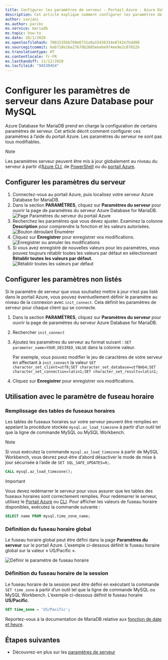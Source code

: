 ```yaml
---
title: Configurer les paramètres de serveur - Portail Azure - Azure Database for MariaDB
description: Cet article explique comment configurer les paramètres de serveur MariaDB dans Azure Database for MariaDB à l’aide du portail Azure.
author: savjani
ms.author: pariks
ms.service: mariadb
ms.topic: how-to
ms.date: 10/1/2020
ms.openlocfilehash: 7081535bb709e6731a9a15436334e8742e7bdd08
ms.sourcegitcommit: 6ab718e1be2767db2605eeebe974ee9e2c07022b
ms.translationtype: HT
ms.contentlocale: fr-FR
ms.lasthandoff: 11/12/2020
ms.locfileid: "94539454"
---
```

# <a name="configure-server-parameters-in-azure-database-for-mariadb-using-the-azure-portal"></a>Configurer les paramètres de serveur dans Azure Database pour MySQL

Azure Database for MariaDB prend en charge la configuration de certains paramètres de serveur. Cet article décrit comment configurer ces paramètres à l’aide du portail Azure. Les paramètres du serveur ne sont pas tous modifiables.

>[!Note]
> Les paramètres serveur peuvent être mis à jour globalement au niveau du serveur à partir d’[Azure CLI](./howto-configure-server-parameters-cli.md), de [PowerShell](./howto-configure-server-parameters-using-powershell.md) ou du [portail Azure](./howto-server-parameters.md).

## <a name="configure-server-parameters"></a>Configurer les paramètres du serveur

1. Connectez-vous au portail Azure, puis localisez votre serveur Azure Database for MariaDB.
2. Dans la section **PARAMÈTRES**, cliquez sur **Paramètres du serveur** pour ouvrir la page de paramètres du serveur Azure Database for MariaDB.
![Page Paramètres du serveur du portail Azure](./media/howto-server-parameters/azure-portal-server-parameters.png)
3. Recherchez les paramètres que vous devez ajuster. Examinez la colonne **Description** pour comprendre la fonction et les valeurs autorisées.
![Bouton déroulant Énumérer](./media/howto-server-parameters/3-toggle_parameter.png)
4. Cliquez sur **Enregistrer** pour enregistrer vos modifications.
![Enregistrer ou annuler les modifications](./media/howto-server-parameters/4-save_parameters.png)
5. Si vous avez enregistré de nouvelles valeurs pour les paramètres, vous pouvez toujours rétablir toutes les valeurs par défaut en sélectionnant **Rétablir toutes les valeurs par défaut**.
![Rétablir toutes les valeurs par défaut](./media/howto-server-parameters/5-reset_parameters.png)

## <a name="setting-parameters-not-listed"></a>Configurer les paramètres non listés

Si le paramètre de serveur que vous souhaitez mettre à jour n’est pas listé dans le portail Azure, vous pouvez éventuellement définir le paramètre au niveau de la connexion avec `init_connect`. Cela définit les paramètres de serveur pour chaque client qui se connecte. 

1. Dans la section **PARAMÈTRES**, cliquez sur **Paramètres du serveur** pour ouvrir la page de paramètres du serveur Azure Database for MariaDB.
2. Rechercher `init_connect`
3. Ajoutez les paramètres du serveur au format suivant : `SET parameter_name=YOUR_DESIRED_VALUE` dans la colonne valeur.

    Par exemple, vous pouvez modifier le jeu de caractères de votre serveur en affectant à `init_connect` la valeur `SET character_set_client=utf8;SET character_set_database=utf8mb4;SET character_set_connection=latin1;SET character_set_results=latin1;`
4. Cliquez sur **Enregistrer** pour enregistrer vos modifications.

## <a name="working-with-the-time-zone-parameter"></a>Utilisation avec le paramètre de fuseau horaire

### <a name="populating-the-time-zone-tables"></a>Remplissage des tables de fuseaux horaires

Les tables de fuseaux horaires sur votre serveur peuvent être remplies en appelant la procédure stockée `mysql.az_load_timezone` à partir d’un outil tel que la ligne de commande MySQL ou MySQL Workbench.

> [!NOTE]
> Si vous exécutez la commande `mysql.az_load_timezone` à partir de MySQL Workbench, vous devrez peut-être d’abord désactiver le mode de mise à jour sécurisée à l’aide de `SET SQL_SAFE_UPDATES=0;`.

```sql
CALL mysql.az_load_timezone();
```

> [!IMPORTANT]
> Vous devez redémarrer le serveur pour vous assurer que les tables des fuseaux horaires sont correctement remplies. Pour redémarrer le serveur, utilisez le [Portail Azure](howto-restart-server-portal.md) ou [CLI](howto-restart-server-cli.md).
Pour afficher les valeurs de fuseau horaire disponibles, exécutez la commande suivante :

```sql
SELECT name FROM mysql.time_zone_name;
```

### <a name="setting-the-global-level-time-zone"></a>Définition du fuseau horaire global

Le fuseau horaire global peut être défini dans la page **Paramètres du serveur** sur le portail Azure. L’exemple ci-dessous définit le fuseau horaire global sur la valeur « US/Pacific ».

![Définir le paramètre de fuseau horaire](./media/howto-server-parameters/timezone.png)

### <a name="setting-the-session-level-time-zone"></a>Définition du fuseau horaire de la session

Le fuseau horaire de la session peut être défini en exécutant la commande `SET time_zone` à partir d’un outil tel que la ligne de commande MySQL ou MySQL Workbench. L’exemple ci-dessous définit le fuseau horaire **US/Pacific**.

```sql
SET time_zone = 'US/Pacific';
```

Reportez-vous à la documentation de MariaDB relative aux [fonction de date et heure](https://mariadb.com/kb/en/library/convert_tz/).

## <a name="next-steps"></a>Étapes suivantes

- Découvrez-en plus sur les [paramètres de serveur](concepts-server-parameters.md)
